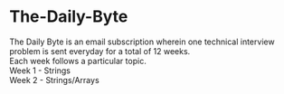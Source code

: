 # The-Daily-Byte
The Daily Byte is an email subscription wherein one technical interview problem is sent everyday for a total of 12 weeks. \
Each week follows a particular topic. \
Week 1 - Strings \
Week 2 - Strings/Arrays

